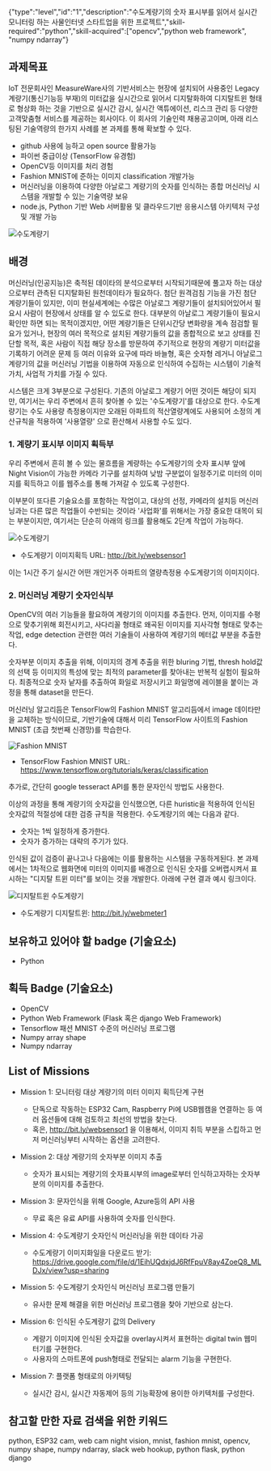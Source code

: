 
{"type":"level","id":"1","description":"수도계량기의 숫자 표시부를 읽어서 실시간 모니터링 하는 사물인터넷 스타트업을 위한 프로젝트","skill-required":"python","skill-acquired":["opencv","python web framework", "numpy ndarray"}

## 과제목표
IoT 전문회사인 MeasureWare사의 기반서비스는 현장에 설치되어 사용중인 Legacy 계량기(통신기능등 부재)의 미터값을 실시간으로 읽어서 디지탈화하여 디지탈트윈 형태로 형상화 하는 것을 기반으로 실시간 감시, 실시간 액튜에이션, 리스크 관리 등 다양한 고객맞춤형 서비스를 제공하는 회사이다. 이 회사의 기술인력 채용공고이며, 아래 리스팅된 기술역량의 한가지 사례를 본 과제를 통해 확보할 수 있다.

* github 사용에 능하고 open source 활용가능
* 파이썬 중급이상 (TensorFlow 유경험)
* OpenCV등 이미지를 처리 경험
* Fashion MNIST에 준하는 이미지 classification 개발가능
* 머신러닝을 이용하여 다양한 아날로그 계량기의 숫자를 인식하는 종합 머신러닝 시스템을 개발할 수 있는 기술역량 보유
* node.js, Python 기반 Web 서버활용 및 클라우드기반 응용시스템 아키텍처 구성 및 개발 가능

![수도계량기](./water_meter_digitaltwin.jpg)

## 배경
머신러닝(인공지능)은 축적된 데이타의 분석으로부터 시작되기때문에 풀고자 하는 대상으로부터 관측된 디지탈화된 원천데이타가 필요하다. 
첨단 원격검침 기능을 가진 첨단 계량기들이 있지만, 이미 현실세계에는 수많은 아날로그 계량기들이 설치되어있어서 필요시 사람이 현장에서 상태를 알 수 있도로 한다. 
대부분의 아날로그 계량기들이 필요시 확인만 하면 되는 목적이겠지만, 어떤 계량기들은 단위시간당 변화량을 계속 점검할 필요가 있거나,
현장의 여러 목적으로 설치된 계량기들의 값을 종합적으로 보고 상태를 진단할 목적,
혹은 사람이 직접 해당 장소를 방문하여 주기적으로 현장의 계량기 미터값을 기록하기 어려운 문제 등
여러 이유와 요구에 따라 바늘형, 혹은 숫자형 레거니 아날로그 계량기의 값을 머신러닝 기법을 이용하여
자동으로 인식하여 수집하는 시스템이 기술적가치, 사업적 가치를 가질 수 있다.

시스템은 크게 3부분으로 구성된다. 기존의 아날로그 계량기 어떤 것이든 해당이 되지만,
여기서는 우리 주변에서 흔히 찾아볼 수 있는 '수도계량기'를 대상으로 한다. 수도계량기는 수도 사용량 측정용이지만
오래된 아파트의 적산열량계에도 사용되어 소정의 계산규칙을 적용하여 '사용열량' 으로 환산해서 사용할 수도 있다.

### 1. 계량기 표시부 이미지 획득부
우리 주변에서 흔히 볼 수 있는 물흐름을 계량하는 수도계량기의 숫자 표시부 앞에 Night Vision이 가능한 카메라 기구를 설치하여
낮밤 구분없이 일정주기로 미터의 이미지를 획득하고 이를 웹주소를 통해 가져갈 수 있도록 구성한다.

이부분이 또다른 기술요소를 포함하는 작업이고, 대상의 선정, 카메라의 설치등 머신러닝과는 다른 많은 작업들이 수반되는 것이라
'사업화'를 위해서는 가장 중요한 대목이 되는 부분이지만, 여기서는 단순히 아래의 링크를 활용해도 2단계 작업이 가능하다.

![수도계량기](./websensor1.jpg)

* 수도계량기 이미지획득 URL: http://bit.ly/websensor1 

이는 1시간 주기 실시간 어떤 개인거주 아파트의 열량측정용 수도계량기의 이미지이다.

### 2. 머신러닝 계량기 숫자인식부

OpenCV의 여러 기능들을 활요하여 계량기의 이미지를 추출한다. 
먼저, 이미지를 수평으로 맞추기위해 회전시키고, 사다리꼴 형태로 왜곡된 이미지를 지사각형 형태로 맞추는 작업,
edge detection 관련한 여러 기술들이 사용하여 계량기의 메터값 부분을 추출한다.

숫자부분 이미지 추출을 위해, 이미지의 경계 추출을 위한 bluring 기법, thresh hold값의 선택 등 이미지의 특성에 맞는 최적의 parameter를 찾아내는 반복적 실험이 필요하다.
최종적으로 숫자 낱자를 추출하여 화일로 저장시키고 화일명에 레이블을 붙이는 과정을 통해 dataset을 만든다.

머신러닝 알고리듬은 TensorFlow의 Fashion MNIST 알고리듬에서 image 데이타만을 교체하는 방식이므로,
기반기술에 대해서 미리 TensorFlow 사이트의 Fashion MNIST (초급 첫번째 신경망)를 학습한다.

![Fashion MNIST](./fashionmnist1.jpg)
* TensorFlow Fashion MNIST URL: https://www.tensorflow.org/tutorials/keras/classification  

추가로, 간단히 google tesseract API를 통한 문자인식 방법도 사용한다.

이상의 과정을 통해 계량기의 숫자값을 인식했으면, 다른 huristic을 적용하여 인식된 숫자값의 적절성에 대한
검증 규칙을 적용한다. 수도계량기의 예는 다음과 같다.

  * 숫자는 1씩 일정하게 증가한다.
  * 숫자가 증가하는 대략의 주기가 있다.

인식된 값이 검증이 끝나고나 다음에는 이를 활용하는 시스템을 구동하게된다. 본 과제에서는
1차적으로 웹화면에 미터의 이미지를 배경으로 인식된 숫자를 오버랩시켜서 표시하는 
"디지탈 트윈 미터"를 보이는 것을 개발한다. 아래에 구현 결과 예시 링크이다.

![디지탈트윈 수도계량기](./webmeter2.jpg)
* 수도계량기 디지탈트윈: http://bit.ly/webmeter1

## 보유하고 있어야 할 badge (기술요소)
* Python

## 획득 Badge (기술요소)
* OpenCV
* Python Web Framework (Flask 혹은 django Web Framework)
* Tensorflow 패션 MNIST 수준의 머신러닝 프로그램
* Numpy array shape
* Numpy ndarray 
 
## List of Missions
* Mission 1: 모니터링 대상 계량기의 미터 이미지 획득단계 구현
  * 단독으로 작동하는 ESP32 Cam, Raspberry Pi에 USB웹캠을 연결하는 등 여러 옵션들에 대해 검토하고 최선의 방법을 찾는다. 
  * 혹은, http://bit.ly/websensor1 을 이용해서, 이미지 취득 부분을 스킵하고 먼저 머신러닝부터 시작하는 옵션을 고려한다.
  
* Mission 2: 대상 계량기의 숫자부분 이미지 추출
  * 숫자가 표시되는 계량기의 숫자표시부의 image로부터 인식하고자하는  숫자부분의 이미지를 추출한다.
  
* Mission 3: 문자인식을 위해 Google, Azure등의 API 사용
  * 무료 혹은 유료 API를 사용하여 숫자를 인식한다.
  
* Mission 4: 수도계량기 숫자인식 머신러닝을 위한 데이타 가공
  * 수도계량기 이미지화일을 다운로드 받기: https://drive.google.com/file/d/1EihUQdxjdJ6RfFpuV8ay4ZoeQ8_MLDJx/view?usp=sharing 

* Mission 5: 수도계량기 숫자인식 머신러닝 프로그램 만들기
  * 유사한 문제 해결을 위한 머신러닝 프로그램을 찾아 기반으로 삼는다.

* Mission 6: 인식된 수도계량기 값의 Delivery
  * 계량기 이미지에 인식된 숫자값을 overlay시켜서 표현하는 digital twin 웹미터기를 구현한다.
  * 사용자의 스마트폰에 push형태로 전달되는 alarm 기능을 구현한다.

* Mission 7: 플랫폼 형태로의 아키텍팅 
  * 실시간 감시, 실시간 자동제어 등의 기능확장에 용이한 아키텍처를 구성한다.

## 참고할 만한 자료 검색을 위한 키워드
python, ESP32 cam, web cam night vision, mnist, fashion mnist, opencv, numpy shape, numpy ndarray, slack web hookup, python flask, python django
